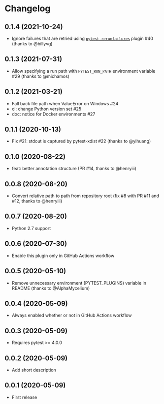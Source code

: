 # Changelog

## 0.1.4 (2021-10-24)

- Ignore failures that are retried using [`pytest-rerunfailures`](https://pypi.org/project/pytest-rerunfailures/) plugin #40 (thanks to @billyvg)

## 0.1.3 (2021-07-31)

- Allow specifying a run path with `PYTEST_RUN_PATH` environment variable #29 (thanks to @michamos)

## 0.1.2 (2021-03-21)

- Fall back file path when ValueError on Windows #24
- ci: change Python version set #25
- doc: notice for Docker environments #27

## 0.1.1 (2020-10-13)

- Fix #21: stdout is captured by pytest-xdist #22 (thanks to @yihuang)

## 0.1.0 (2020-08-22)

- feat: better annotation structure (PR #14, thanks to @henryiii)

## 0.0.8 (2020-08-20)

- Convert relative path to path from repository root (fix #8 with PR #11 and #12, thanks to @henryiii)

## 0.0.7 (2020-08-20)

- Python 2.7 support

## 0.0.6 (2020-07-30)

- Enable this plugin only in GitHub Actions workflow

## 0.0.5 (2020-05-10)

- Remove unnecessary environment (PYTEST_PLUGINS) variable in README (thanks to @AlphaMycelium)

## 0.0.4 (2020-05-09)

- Always enabled whether or not in GitHub Actions workflow

## 0.0.3 (2020-05-09)

- Requires pytest >= 4.0.0

## 0.0.2 (2020-05-09)

- Add short description

## 0.0.1 (2020-05-09)

- First release
